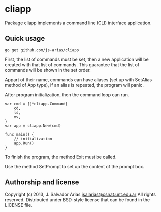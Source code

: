 cliapp
======

Package cliapp implements a command line (CLI) interface application.

Quick usage
-----------

    go get github.com/js-arias/cliapp

First, the list of commands must be set, then a new application will
be created with that list of commands. This guarantee that the list of
commands will be shown in the set order.

Appart of their name, commands can have aliases (set up with SetAlias
method of App type), if an alias is repeated, the program will panic.

After program initialization, then the command loop can run.

    var cmd = []*cliapp.Command{
        cd,
        ls,
        mv,
    }
    var app = cliapp.New(cmd)
    
    func main() {
    	// initialization
    	app.Run()
    }
    
To finish the program, the method Exit must be called.

Use the method SetPrompt to set up the content of the prompt box.

Authorship and license
----------------------

Copyright (c) 2013, J. Salvador Arias <jsalarias@csnat.unt.edu.ar>
All rights reserved.
Distributed under BSD-style license that can be found in the LICENSE file.

